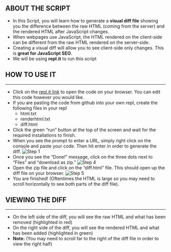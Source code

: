 ## ABOUT THE SCRIPT

* In this Script, you will learn how to generate a **visual diff file** showing you the difference between the raw HTML (coming from the server) and the rendered HTML after JavaScript changes. 
* When webpages use JavaScript, the HTML rendered on the client-side can be different from the raw HTML rendered on the server-side. 
* Creating a visual diff will allow you to see client-side only changes. This is **great for JavaScript SEO**.
* We will be using **repl.it** to run this script

## HOW TO USE IT
---------------
* Click on the [repl.it link](https://repl.it/@AnirudhTatavar1/HTML-Diff#main.py) to open the code on your browser. You can edit this code however you would like. 
* If you are pasting the code from github into your own repl, create the following files in your repl
  * html.txt
  * renderhtml.txt
  * diff.html
* Click the green “run” button at the top of the screen and wait for the required installations to finish.
* When you see the prompt to enter a URL, simply right click on the console and paste your code. Then hit enter in order to generate the diff.
![Step 1](step1.png)
* Once you see the “Done!” message, click on the three dots next to “Files” and “download as zip.” 
![Step 4](step_4.png)
* Open the zip file and click on the “diff.html” file. This should open up the diff file on your browser. 
![Step 5](step_5.png)
* You are finished! (Oftentimes the HTML is large so you may need to scroll horizontally to see both parts of the diff file). 

## VIEWING THE DIFF
-----------------
* On the left side of the diff, you will see the raw HTML and what has been removed (highlighted in red)
* On the right side of the diff, you will see the rendered HTML and what has been added (highlighted in green)
* **Note:** (You may need to scroll far to the right of the diff file in order to view the right half)
